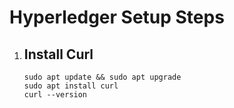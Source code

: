 # Hyperledger Setup Steps

1.  Install Curl
    -   
        sudo apt update && sudo apt upgrade
        sudo apt install curl
        curl --version

